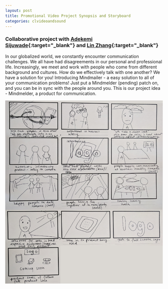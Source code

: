```yaml
---
layout: post
title: Promotional Video Project Synopsis and Storyboard
categories: clvideoandsound
---
```


### Collaborative project with [Adekemi Sijuwade](http://adekemi.itp.afrikatoday.com){:target="_blank"} and [Lin Zhang](https://linzhangcs.github.io){:target="_blank"} ###
In our globalized world, we constantly encounter communication challenges. We all have had disagreements in our personal and professional life. Increasingly, we meet and work with people who come from different background and cultures. How do we effectively talk with one another? We have a solution for you! Introducing Mindmailer - a easy solution to all of your communication problems! Just put a Mindmelder (pending) patch on, and you can be in sync with the people around you. 
This is our project idea - Mindmelder, a product for communication. 

![alt text](/images/clsvideoandsound/storyboard.jpg)